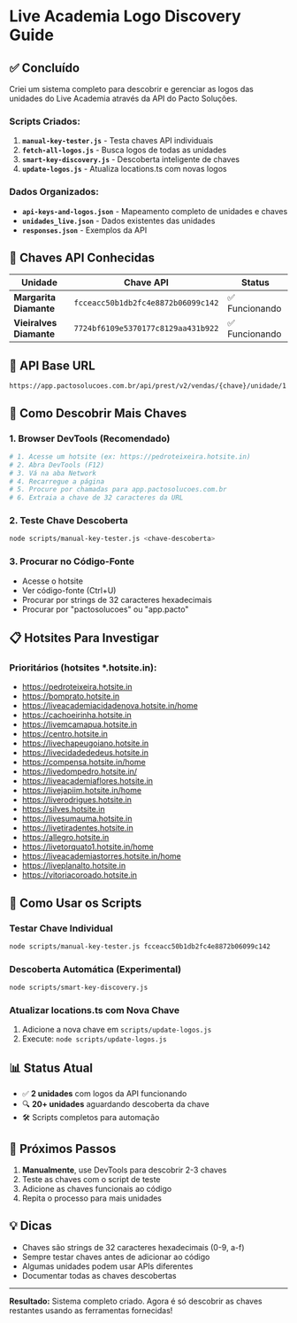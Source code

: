 # Live Academia Logo Discovery Guide

## ✅ Concluído

Criei um sistema completo para descobrir e gerenciar as logos das unidades do Live Academia através da API do Pacto Soluções.

### Scripts Criados:

1. **`manual-key-tester.js`** - Testa chaves API individuais
2. **`fetch-all-logos.js`** - Busca logos de todas as unidades  
3. **`smart-key-discovery.js`** - Descoberta inteligente de chaves
4. **`update-logos.js`** - Atualiza locations.ts com novas logos

### Dados Organizados:

- **`api-keys-and-logos.json`** - Mapeamento completo de unidades e chaves
- **`unidades_live.json`** - Dados existentes das unidades
- **`responses.json`** - Exemplos da API

## 🔑 Chaves API Conhecidas

| Unidade | Chave API | Status |
|---------|-----------|---------|
| **Margarita Diamante** | `fcceacc50b1db2fc4e8872b06099c142` | ✅ Funcionando |
| **Vieiralves Diamante** | `7724bf6109e5370177c8129aa431b922` | ✅ Funcionando |

## 📍 API Base URL
```
https://app.pactosolucoes.com.br/api/prest/v2/vendas/{chave}/unidade/1
```

## 🎯 Como Descobrir Mais Chaves

### 1. Browser DevTools (Recomendado)
```bash
# 1. Acesse um hotsite (ex: https://pedroteixeira.hotsite.in)
# 2. Abra DevTools (F12)
# 3. Vá na aba Network
# 4. Recarregue a página
# 5. Procure por chamadas para app.pactosolucoes.com.br
# 6. Extraia a chave de 32 caracteres da URL
```

### 2. Teste Chave Descoberta
```bash
node scripts/manual-key-tester.js <chave-descoberta>
```

### 3. Procurar no Código-Fonte
- Acesse o hotsite
- Ver código-fonte (Ctrl+U)  
- Procurar por strings de 32 caracteres hexadecimais
- Procurar por "pactosolucoes" ou "app.pacto"

## 📋 Hotsites Para Investigar

### Prioritários (hotsites *.hotsite.in):
- https://pedroteixeira.hotsite.in
- https://bomprato.hotsite.in
- https://liveacademiacidadenova.hotsite.in/home
- https://cachoeirinha.hotsite.in
- https://livemcamapua.hotsite.in
- https://centro.hotsite.in
- https://livechapeugoiano.hotsite.in
- https://livecidadededeus.hotsite.in
- https://compensa.hotsite.in/home
- https://livedompedro.hotsite.in/
- https://liveacademiaflores.hotsite.in
- https://livejapiim.hotsite.in/home
- https://liverodrigues.hotsite.in
- https://silves.hotsite.in
- https://livesumauma.hotsite.in
- https://livetiradentes.hotsite.in
- https://allegro.hotsite.in
- https://livetorquato1.hotsite.in/home
- https://liveacademiastorres.hotsite.in/home
- https://liveplanalto.hotsite.in
- https://vitoriacoroado.hotsite.in

## 🚀 Como Usar os Scripts

### Testar Chave Individual
```bash
node scripts/manual-key-tester.js fcceacc50b1db2fc4e8872b06099c142
```

### Descoberta Automática (Experimental)
```bash
node scripts/smart-key-discovery.js
```

### Atualizar locations.ts com Nova Chave
1. Adicione a nova chave em `scripts/update-logos.js` 
2. Execute: `node scripts/update-logos.js`

## 📊 Status Atual

- ✅ **2 unidades** com logos da API funcionando
- 🔍 **20+ unidades** aguardando descoberta da chave
- 🛠️ Scripts completos para automação

## 🎯 Próximos Passos

1. **Manualmente**, use DevTools para descobrir 2-3 chaves
2. Teste as chaves com o script de teste
3. Adicione as chaves funcionais ao código
4. Repita o processo para mais unidades

## 💡 Dicas

- Chaves são strings de 32 caracteres hexadecimais (0-9, a-f)
- Sempre testar chaves antes de adicionar ao código
- Algumas unidades podem usar APIs diferentes
- Documentar todas as chaves descobertas

---

**Resultado:** Sistema completo criado. Agora é só descobrir as chaves restantes usando as ferramentas fornecidas!